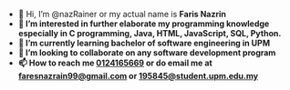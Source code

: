 - 👋 Hi, I’m @nazRainer or my actual name is <b/>Faris Nazrin<b/>
- 👀 I’m interested in further elaborate my programming knowledge especially in C programming, Java, HTML, JavaScript, SQL, Python.
- 🌱 I’m currently learning bachelor of software engineering in UPM
- 💞️ I’m looking to collaborate on any software development program
- 📫 How to reach me [0124165669](https://api.whatsapp.com/send/?phone=0124165669&text&app_absent=0&lang=en) or do email me at [faresnazrain99@gmail.com](mailto:faresnazrain99@gmail.com) or [195845@student.upm.edu.my](mailto:195845@student.upm.edu.my)

<!---
nazRainer/nazRainer is a ✨ special ✨ repository because its `README.md` (this file) appears on your GitHub profile.
You can click the Preview link to take a look at your changes.
--->

